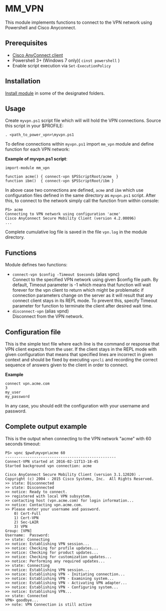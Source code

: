 MM_VPN
======

This module implements functions to connect to the VPN network using Powershell and Cisco Anyconnect.

Prerequisites
-------------

- [Cisco AnyConnect client](http://www.cisco.com/c/en/us/support/security/anyconnect-secure-mobility-client/tsd-products-support-series-home.html)
- Powershell 3+ (Windows 7 only)( `cinst powershell` )
- Enable script execution via `Set-ExecutionPolicy`

Installation
------------

[Install module](https://msdn.microsoft.com/en-us/library/dd878350(v=vs.85).aspx) in some of the designated folders.

Usage
-----

Create `myvpn.ps1` script file which will will hold the VPN connections. Source this script in your $PROFILE:

    . <path_to_power_vpn>\myvpn.ps1

To define connections within `myvpn.ps1` import `mm_vpn` module and define function for each VPN network:

**Example of myvpn.ps1 script**:

    import-module mm_vpn

    function acme() { connect-vpn $PSScriptRoot/acme  }
    function ibm()  { connect-vpn $PSScriptRoot/ibm }

In above case two connections are defined, `acme` and `ibm` which use configuration files defined in the same directory as `myvpn.ps1` script. 
After this, to connect to the network simply call the function from within console:

    PS> acme
    Connecting to VPN network using configuration 'acme'
    Cisco AnyConnect Secure Mobility Client (version 4.2.00096)
    ...

Complete cumulative log file is saved in the file `vpn.log` in the module directory.

Functions
---------

Module defines two functions:

- `connect-vpn $config -Timeout $seconds` (alias vpnc)  
Connect to the specified VPN network using given $config file path. By default, Timeout parameter is -1 which means that function will wait forever for the vpn client to return which might be problematic if connection parameters change on the server as it will result that any connect client stays in its REPL mode. To prevent this, specify Timeout parameter for function to terminate the client after desired wait time.
- `disconnect-vpn` (alias vpnd)   
Disconnect from the VPN network.


Configuration file
------------------

This is the simple text file where each line is the command or response that VPN client expects from the user. If the client stays in the REPL mode with given configuration that means that specified lines are incorrect in given context and should be fixed by executing `vpncli` and recording the correct sequence of answers given to the client in order to connect.

**Example**

    connect vpn.acme.com
    3
    my_user
    my_password

In any case, you should edit the configuration with your username and password.

Complete output example
-----------------------

This is the output when connecting to the VPN network "acme" with 60 seconds timeout:

    PS> vpnc $pwd\myvpn\acme 60
    --------------------------------------------------
    Connect-VPN started at 2016-02-11T13-18-45
    Started background vpn connection: acme

    Cisco AnyConnect Secure Mobility Client (version 3.1.12020) .
    Copyright (c) 2004 - 2015 Cisco Systems, Inc.  All Rights Reserved.
    >> state: Disconnected
    >> state: Disconnected
    >> notice: Ready to connect.
    >> registered with local VPN subsystem.
    >> contacting host (vpn.acme.com) for login information...
    >> notice: Contacting vpn.acme.com.
    >> Please enter your username and password.
        0) Cert-Full
        1) Cert-VPN
        2) Sec-LAIR
        3) VPN
    Group: [VPN]
    Username:  Password:
    >> state: Connecting
    >> notice: Establishing VPN session...
    >> notice: Checking for profile updates...
    >> notice: Checking for product updates...
    >> notice: Checking for customization updates...
    >> notice: Performing any required updates...
    >> state: Connecting
    >> notice: Establishing VPN session...
    >> notice: Establishing VPN - Initiating connection...
    >> notice: Establishing VPN - Examining system...
    >> notice: Establishing VPN - Activating VPN adapter...
    >> notice: Establishing VPN - Configuring system...
    >> notice: Establishing VPN...
    >> state: Connected
    VPN> goodbye...
    >> note: VPN Connection is still active
